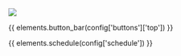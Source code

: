 <div class="row">
    <div class="col-md-12 p-2">
        <img class="d-block mx-auto mx-md-0" src="static/logo.svg">
    </div>
</div>

{{ elements.button_bar(config['buttons']['top']) }}

{{ elements.schedule(config['schedule']) }}
